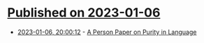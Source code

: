 # [Published on 2023-01-06](index.md)

* [2023-01-06, 20:00:12](https://news.ycombinator.com/item?id=34280144) - [A Person Paper on Purity in Language](https://www.cs.virginia.edu/~evans/cs655/readings/purity.html)
